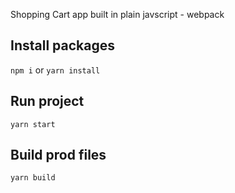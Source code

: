 Shopping Cart app built in plain javscript - webpack

## Install packages

`npm i` or `yarn install`

## Run project

`yarn start`

## Build prod files

`yarn build`
